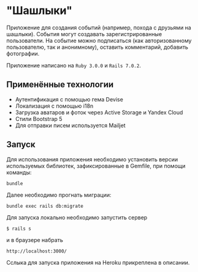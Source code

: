 # "Шашлыки"

Приложение для создания событий (например, похода с друзьями на шашлыки).
События могут создавать зарегистрированные пользователи. На событие можно подписаться 
(как авторизованному пользователю, так и анонимному), оставить комментарий, добавить фотографии.

Приложение написано на `Ruby 3.0.0` и `Rails 7.0.2`.

## Применённые технологии

* Аутентификация с помощью гема Devise
* Локализация с помощью i18n
* Загрузка аватаров и фоток через Active Storage и Yandex Cloud
* Стили Bootstrap 5
* Для отправки писем используется Mailjet

## Запуск

Для использования приложения необходимо установить версии используемых библиотек, зафиксированные в Gemfile, при помощи команды:
```
bundle
```
Далее необходимо прогнать миграции:
```
bundle exec rails db:migrate
```
Для запуска локально необходимо запустить сервер
```
$ rails s
```
и в браузере набрать
```
http://localhost:3000/
```
Сслыка для запуска приложения на Heroku прикреплена в описании.
